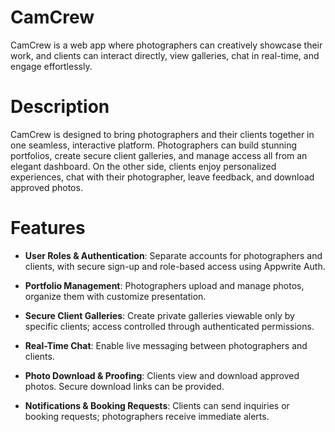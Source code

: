 # CamCrew
CamCrew is a web app where photographers can creatively showcase their work, and clients can interact directly, view galleries, chat in real-time, and engage effortlessly.

# Description

CamCrew is designed to bring photographers and their clients together in one seamless, interactive platform. Photographers can build stunning portfolios, create secure client galleries, and manage access all from an elegant dashboard. On the other side, clients enjoy personalized experiences, chat with their photographer, leave feedback, and download approved photos.

# Features

- **User Roles & Authentication**: Separate accounts for photographers and clients, with secure sign-up and role-based access using Appwrite Auth.

- **Portfolio Management**: Photographers upload and manage photos, organize them with customize presentation.

- **Secure Client Galleries**: Create private galleries viewable only by specific clients; access controlled through authenticated permissions.

- **Real-Time Chat**: Enable live messaging between photographers and clients.

- **Photo Download & Proofing**: Clients view and download approved photos. Secure download links can be provided.

- **Notifications & Booking Requests**: Clients can send inquiries or booking requests; photographers receive immediate alerts.
